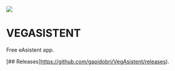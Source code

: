 ![](https://github.com/gapidobri/VegAsistent/workflows/Flutter%20Build/badge.svg)
# VEGASISTENT

Free eAsistent app.

[## Releases]https://github.com/gapidobri/VegAsistent/releases).

